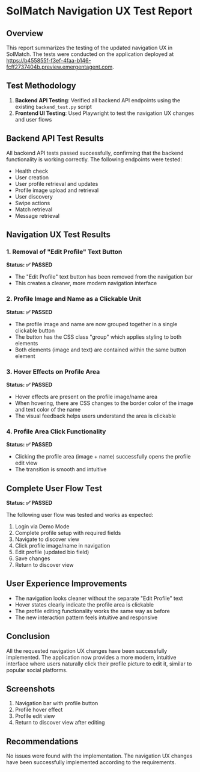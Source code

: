 # SolMatch Navigation UX Test Report

## Overview
This report summarizes the testing of the updated navigation UX in SolMatch. The tests were conducted on the application deployed at https://b455855f-f3ef-4faa-b146-fcff2737404b.preview.emergentagent.com.

## Test Methodology
1. **Backend API Testing**: Verified all backend API endpoints using the existing `backend_test.py` script
2. **Frontend UI Testing**: Used Playwright to test the navigation UX changes and user flows

## Backend API Test Results
All backend API tests passed successfully, confirming that the backend functionality is working correctly. The following endpoints were tested:

- Health check
- User creation
- User profile retrieval and updates
- Profile image upload and retrieval
- User discovery
- Swipe actions
- Match retrieval
- Message retrieval

## Navigation UX Test Results

### 1. Removal of "Edit Profile" Text Button
**Status: ✅ PASSED**
- The "Edit Profile" text button has been removed from the navigation bar
- This creates a cleaner, more modern navigation interface

### 2. Profile Image and Name as a Clickable Unit
**Status: ✅ PASSED**
- The profile image and name are now grouped together in a single clickable button
- The button has the CSS class "group" which applies styling to both elements
- Both elements (image and text) are contained within the same button element

### 3. Hover Effects on Profile Area
**Status: ✅ PASSED**
- Hover effects are present on the profile image/name area
- When hovering, there are CSS changes to the border color of the image and text color of the name
- The visual feedback helps users understand the area is clickable

### 4. Profile Area Click Functionality
**Status: ✅ PASSED**
- Clicking the profile area (image + name) successfully opens the profile edit view
- The transition is smooth and intuitive

## Complete User Flow Test
**Status: ✅ PASSED**

The following user flow was tested and works as expected:
1. Login via Demo Mode
2. Complete profile setup with required fields
3. Navigate to discover view
4. Click profile image/name in navigation
5. Edit profile (updated bio field)
6. Save changes
7. Return to discover view

## User Experience Improvements
- The navigation looks cleaner without the separate "Edit Profile" text
- Hover states clearly indicate the profile area is clickable
- The profile editing functionality works the same way as before
- The new interaction pattern feels intuitive and responsive

## Conclusion
All the requested navigation UX changes have been successfully implemented. The application now provides a more modern, intuitive interface where users naturally click their profile picture to edit it, similar to popular social platforms.

## Screenshots
1. Navigation bar with profile button
2. Profile hover effect
3. Profile edit view
4. Return to discover view after editing

## Recommendations
No issues were found with the implementation. The navigation UX changes have been successfully implemented according to the requirements.
